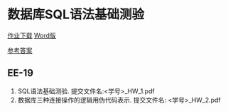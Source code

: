 # 数据库SQL语法基础测验

[作业下载](../../assets/file/DB_SQL.pdf) [Word版](../../assets/file/DB_SQL.docx)

[参考答案](../../assets/file/DB_SQL_w_Answer.zip)

## EE-19

1. SQL语法基础测验. 提交文件名:<学号>_HW_1.pdf
2. 数据库三种连接操作的逻辑用伪代码表示. 提交文件名: <学号>_HW_2.pdf

